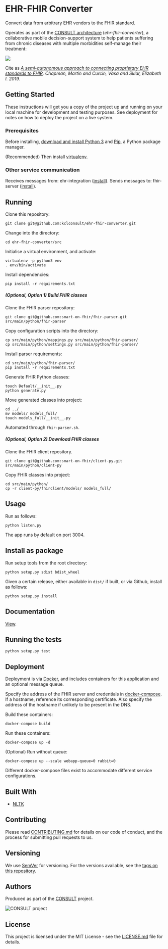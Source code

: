 # EHR-FHIR Converter

Convert data from arbitrary EHR vendors to the FHIR standard.

Operates as part of the [CONSULT architecture](https://dl.acm.org/doi/pdf/10.5555/3306127.3332107?download=true) (_ehr-fhir-converter_), a collaborative mobile decision-support system to help patients suffering from chronic diseases with multiple morbidities self-manage their treatment:

<img src="consult.png">

Cite as _[A semi-autonomous approach to connecting proprietary EHR standards to FHIR](https://arxiv.org/pdf/1911.12254.pdf). Chapman, Martin and Curcin, Vasa and Sklar, Elizabeth I. 2019._

## Getting Started

These instructions will get you a copy of the project up and running on your local machine for development and testing purposes. See deployment for notes on how to deploy the project on a live system.

### Prerequisites

Before installing, [download and install Python 3](https://www.python.org/download/releases/3.7) and [Pip](https://pip.pypa.io/en/stable/installing/), a Python package manager.

(Recommended) Then install [virtualenv](https://virtualenv.pypa.io/en/stable/installation/).

### Other service communication

Receives messages from: ehr-integration ([install](https://github.kcl.ac.uk/consult/ehr-integration/blob/master/README.md)).
Sends messages to: fhir-server ([install](https://github.com/kclconsult/hapi-fhir-jpaserver-starter/blob/master/README.md)).

## Running

Clone this repository:

```
git clone git@github.com:kclconsult/ehr-fhir-converter.git
```

Change into the directory:

```
cd ehr-fhir-converter/src
```

Initialise a virtual environment, and activate:

```
virtualenv -p python3 env
. env/bin/activate
```

Install dependencies:

```
pip install -r requirements.txt
```

##### (Optional, Option 1) Build FHIR classes

Clone the FHIR parser repository:

```
git clone git@github.com:smart-on-fhir/fhir-parser.git src/main/python/fhir-parser
```

Copy configuration scripts into the directory:

```
cp src/main/python/mappings.py src/main/python/fhir-parser/
cp src/main/python/settings.py src/main/python/fhir-parser/
```

Install parser requirements:

```
cd src/main/python/fhir-parser/
pip install -r requirements.txt
```

Generate FHIR Python classes:

```
touch Default/__init__.py
python generate.py
```

Move generated classes into project:

```
cd ../
mv models/ models_full/
touch models_full/__init__.py
```

Automated through `fhir-parser.sh`.

##### (Optional, Option 2) Download FHIR classes

Clone the FHIR client repository.

```
git clone git@github.com:smart-on-fhir/client-py.git src/main/python/client-py
```

Copy FHIR classes into project:

```
cd src/main/python/
cp -r client-py/fhirclient/models/ models_full/
```

## Usage

Run as follows:

```
python listen.py
```

The app runs by default on port 3004.

## Install as package

Run setup tools from the root directory:

```
python setup.py sdist bdist_wheel
```

Given a certain release, either available in ``dist/`` if built, or via Github, install as follows:

```
python setup.py install
```

## Documentation

[View](https://kclconsult.github.io/ehr-fhir-converter).

## Running the tests

```
python setup.py test
```

## Deployment

Deployment is via [Docker](https://docs.docker.com/compose/install/), and includes containers for this application and an optional message queue.

Specify the address of the FHIR server and credentials in [docker-compose](docker-compose.yml). If a hostname, reference its corresponding certificate. Also specify the address of the hostname if unlikely to be present in the DNS.

Build these containers:

```
docker-compose build
```

Run these containers:

```
docker-compose up -d
```

(Optional) Run without queue:

```
docker-compose up --scale webapp-queue=0 rabbit=0
```

Different docker-compose files exist to accommodate different service configurations.

## Built With

* [NLTK](https://www.nltk.org/)

## Contributing

Please read [CONTRIBUTING.md](CONTRIBUTING.md) for details on our code of conduct, and the process for submitting pull requests to us.

## Versioning

We use [SemVer](http://semver.org/) for versioning. For the versions available, see the [tags on this repository](https://github.com/martinchapman/nokia-health/tags).

## Authors

Produced as part of the [CONSULT](https://consult.kcl.ac.uk/) project.

![CONSULT project](https://consult.kcl.ac.uk/wp-content/uploads/sites/214/2017/12/overview-consult-768x230.png "CONSULT project")

## License

This project is licensed under the MIT License - see the [LICENSE.md](LICENSE.md) file for details.
